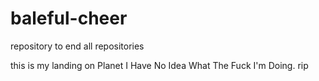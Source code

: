 # baleful-cheer
repository to end all repositories

this is my landing on Planet I Have No Idea What The Fuck I'm Doing. rip
